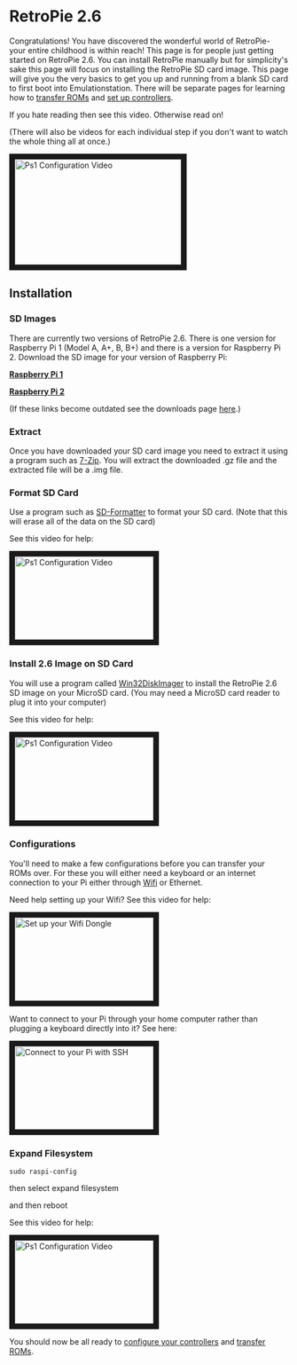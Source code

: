 # RetroPie 2.6

Congratulations! You have discovered the wonderful world of RetroPie- your entire childhood is within reach! This page is for people just getting started on RetroPie 2.6. You can install RetroPie manually but for simplicity's sake this page will focus on installing the RetroPie SD card image. This page will give you the very basics to get you up and running from a blank SD card to first boot into Emulationstation. There will be separate pages for learning how to [transfer ROMs](https://github.com/petrockblog/RetroPie-Setup/wiki/How-to-get-ROMs-on-the-SD-card) and [set up controllers](https://github.com/petrockblog/RetroPie-Setup/wiki/RetroArch-Configuration).

If you hate reading then see this video. Otherwise read on! 

(There will also be videos for each individual step if you don't want to watch the whole thing all at once.)

<a href="https://www.youtube.com/watch?v=ySoTQhQqZdI
" target="_blank"><img src="https://i.ytimg.com/vi_webp/ySoTQhQqZdI/mqdefault.webp" 
alt="Ps1 Configuration Video" width="300" height="190" border="10" /></a>

## Installation

### SD Images

There are currently two versions of RetroPie 2.6. There is one version for Raspberry Pi 1 (Model A, A+, B, B+) and there is a version for Raspberry Pi 2. Download the SD image for your version of Raspberry Pi:

**[Raspberry Pi 1](http://blog.petrockblock.com/retropie/retropie-downloads/download-info/retropie-sd-card-image-for-rpi-version-1/)**

**[Raspberry Pi 2](http://blog.petrockblock.com/retropie/retropie-downloads/download-info/retropie-sd-card-image-for-rpi-version-2/)**

(If these links become outdated see the downloads page [here](http://blog.petrockblock.com/retropie/retropie-downloads/).)

### Extract

Once you have downloaded your SD card image you need to extract it using a program such as [7-Zip](http://www.7-zip.org/). You will extract the downloaded .gz file and the extracted file will be a .img file.

### Format SD Card

Use a program such as [SD-Formatter](https://www.sdcard.org/downloads/formatter_4/) to format your SD card. (Note that this will erase all of the data on the SD card)

See this video for help:

<a href="https://www.youtube.com/watch?v=YdCzn4kTTO0
" target="_blank"><img src="https://i.ytimg.com/vi_webp/YdCzn4kTTO0/mqdefault.webp" 
alt="Ps1 Configuration Video" width="250" height="150" border="10" /></a>

### Install 2.6 Image on SD Card

You will use a program called [Win32DiskImager](http://sourceforge.net/projects/win32diskimager/) to install the RetroPie 2.6 SD image on your MicroSD card. (You may need a MicroSD card reader to plug it into your computer)

See this video for help:

<a href="https://www.youtube.com/watch?v=gr52HC3V_Lg
" target="_blank"><img src="https://i.ytimg.com/vi_webp/gr52HC3V_Lg/mqdefault.webp" 
alt="Ps1 Configuration Video" width="250" height="150" border="10" /></a>

### Configurations

You'll need to make a few configurations before you can transfer your ROMs over. For these you will either need a keyboard or an internet connection to your Pi either through [Wifi](https://github.com/petrockblog/RetroPie-Setup/wiki/Setting-Up-Wifi) or Ethernet. 

Need help setting up your Wifi? See this video for help:

<a href="https://www.youtube.com/watch?v=hXzPJMAJAac
" target="_blank"><img src="https://i.ytimg.com/vi_webp/gr52HC3V_Lg/mqdefault.webp" 
alt="Set up your Wifi Dongle" width="250" height="150" border="10" /></a>

Want to connect to your Pi through your home computer rather than plugging a keyboard directly into it? See here:

<a href="https://www.youtube.com/watch?v=RyNii3UcHPw
" target="_blank"><img src="https://i.ytimg.com/vi_webp/gr52HC3V_Lg/mqdefault.webp" 
alt="Connect to your Pi with SSH" width="250" height="150" border="10" /></a>

### Expand Filesystem

`sudo raspi-config`

then select expand filesystem

and then reboot

See this video for help:

<a href="https://www.youtube.com/watch?v=ujYsnm-Zr4o
" target="_blank"><img src="https://i.ytimg.com/vi_webp/ujYsnm-Zr4o/mqdefault.webp" 
alt="Ps1 Configuration Video" width="250" height="150" border="10" /></a>

You should now be all ready to [configure your controllers](https://github.com/petrockblog/RetroPie-Setup/wiki/RetroArch-Configuration) and [transfer ROMs](https://github.com/petrockblog/RetroPie-Setup/wiki/How-to-get-ROMs-on-the-SD-card).